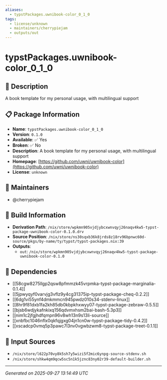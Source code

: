 ```yaml
---
aliases:
  - typstPackages.uwnibook-color_0_1_0
tags:
  - license/unknown
  - maintainers/cherrypiejam
  - outputs/out
---
```


# typstPackages.uwnibook-color_0_1_0

## 📝 Description

A book template for my personal usage, with multilingual support

## 📋 Package Information

- **Name**: `typstPackages.uwnibook-color_0_1_0`
- **Version**: `0.1.0`
- **Available**: ✅ Yes
- **Broken**: ✅ No
- **Description**: A book template for my personal usage, with multilingual support
- **Homepage**: [https://github.com/uwni/uwnibook-color](https://github.com/uwni/uwnibook-color)
- **License**: `unknown`
## 👥 Maintainers

- @cherrypiejam


## 🔧 Build Information

- **Derivation Path**: `/nix/store/wpkmn905vjdjybcxwnvqyj26naqv4kw5-typst-package-uwnibook-color-0.1.0.drv`
- **Source Position**: `/nix/store/ns30sqxb36k8jrds8z18rv96bpnwc60d-source/pkgs/by-name/ty/typst/typst-packages.nix:39`
- **Outputs**:
  - `out`:  `/nix/store/wpkmn905vjdjybcxwnvqyj26naqv4kw5-typst-package-uwnibook-color-0.1.0`

## 🔗 Dependencies

- [[58cgw8275llgp2qsw8pfmmzk45vrpmka-typst-package-marginalia-0.1.4]]
- [[5jpwyqyf0varvjg3vflz9y4cg31375ip-typst-package-cheq-0.2.2]]
- [[6dg1vi55ynf4dmkmmcn945pwdz010s34-stdenv-linux]]
- [[8hr9f81dxb1fa2kh85db0kbpkhxwyy07-typst-package-zebraw-0.5.5]]
- [[bjsb6wdjykafnkixq156qdvmxhsm2bai-bash-5.3p3]]
- [[nim1c2jfgjhdfqmpn96v8wh13n9s13li-source]]
- [[xnbfbc1046nflx0qkfqjgxg04jn1cn0w-typst-package-tidy-0.4.2]]
- [[xscadcp0vmq5p3pawc7l3nv0vgwbzwm8-typst-package-treet-0.1.1]]

## 📁 Input Sources

- `/nix/store/l622p70vy8k5sh7y5wizi5f2mic6ynpg-source-stdenv.sh`
- `/nix/store/shkw4qm9qcw5sc5n1k5jznc83ny02r39-default-builder.sh`

---
*Generated on 2025-09-27 13:14:49 UTC*
